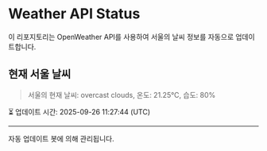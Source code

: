 
# Weather API Status

이 리포지토리는 OpenWeather API를 사용하여 서울의 날씨 정보를 자동으로 업데이트합니다.

## 현재 서울 날씨
> 서울의 현재 날씨: overcast clouds, 온도: 21.25°C, 습도: 80%

⏳ 업데이트 시간: 2025-09-26 11:27:44 (UTC)

---
자동 업데이트 봇에 의해 관리됩니다.
